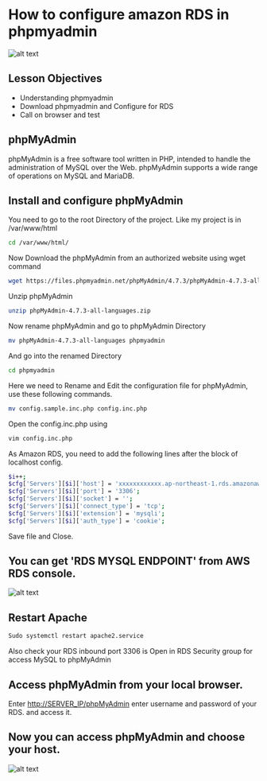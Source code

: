 # How to configure amazon RDS in phpmyadmin
![alt text](https://raw.githubusercontent.com/vijayy424/How-to-configure-amazon-RDS-in-phpmyadmin/main/img/1.png)

## Lesson Objectives
 
- Understanding phpmyadmin
- Download phpmyadmin and Configure for RDS
- Call on browser and test

## phpMyAdmin
phpMyAdmin is a free software tool written in PHP, intended to handle the administration of MySQL over the Web. phpMyAdmin supports a wide range of operations on MySQL and MariaDB.
## Install and configure phpMyAdmin
You need to go to the root Directory of the project. Like my project is in /var/www/html
```sh
cd /var/www/html/
```

Now Download the phpMyAdmin from an authorized website using wget command
```sh
wget https://files.phpmyadmin.net/phpMyAdmin/4.7.3/phpMyAdmin-4.7.3-all-languages.zip
```

Unzip phpMyAdmin
```sh
unzip phpMyAdmin-4.7.3-all-languages.zip
```
Now rename phpMyAdmin and go to phpMyAdmin Directory 
```sh
mv phpMyAdmin-4.7.3-all-languages phpmyadmin
```
And go into the renamed Directory
```sh
cd phpmyadmin
```
Here we need to Rename and Edit the configuration file for phpMyAdmin, use these following commands.
```sh
mv config.sample.inc.php config.inc.php
```
Open the config.inc.php using
```sh
vim config.inc.php
```

As Amazon RDS, you need to add the following lines after the block of localhost config.
```sh
$i++;
$cfg['Servers'][$i]['host'] = 'xxxxxxxxxxxx.ap-northeast-1.rds.amazonaws.com';
$cfg['Servers'][$i]['port'] = '3306';
$cfg['Servers'][$i]['socket'] = '';
$cfg['Servers'][$i]['connect_type'] = 'tcp';
$cfg['Servers'][$i]['extension'] = 'mysqli';
$cfg['Servers'][$i]['auth_type'] = 'cookie';
```

Save file and Close.

## You can get 'RDS MYSQL ENDPOINT' from AWS RDS console.
![alt text](https://raw.githubusercontent.com/vijayy424/How-to-configure-amazon-RDS-in-phpmyadmin/main/img/2.png)

## Restart Apache
```sh
Sudo systemctl restart apache2.service
```
Also check your RDS inbound port 3306 is Open in RDS Security group for access MySQL to phpMyAdmin
## Access phpMyAdmin from your local browser.

Enter [http://SERVER_IP/phpMyAdmin](http://localhost/phpmyadmin/) enter username and password of your RDS. and access it.

## Now you can access phpMyAdmin and choose your host.
![alt text](https://raw.githubusercontent.com/vijayy424/How-to-configure-amazon-RDS-in-phpmyadmin/main/img/3.png)